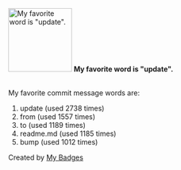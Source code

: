 <img src="https://my-badges.github.io/my-badges/favorite-word.png" alt="My favorite word is &quot;update&quot;." title="My favorite word is &quot;update&quot;." width="128">
<strong>My favorite word is &quot;update&quot;.</strong>
<br><br>

My favorite commit message words are:

1. update (used 2738 times)
2. from (used 1557 times)
3. to (used 1189 times)
4. readme.md (used 1185 times)
5. bump (used 1012 times)


Created by <a href="https://github.com/my-badges/my-badges">My Badges</a>
